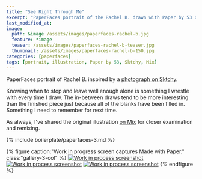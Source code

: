 ```yaml
---
title: "See Right Through Me"
excerpt: "PaperFaces portrait of the Rachel B. drawn with Paper by 53 on an iPad."
last_modified_at: 
image: 
  path: &image /assets/images/paperfaces-rachel-b.jpg 
  feature: *image
  teaser: /assets/images/paperfaces-rachel-b-teaser.jpg
  thumbnail: /assets/images/paperfaces-rachel-b-150.jpg
categories: [paperfaces]
tags: [portrait, illustration, Paper by 53, Sktchy, Mix]
---
```


PaperFaces portrait of Rachel B. inspired by a [photograph on Sktchy](http://sktchy.com/Ptkxs ).

Knowing when to stop and leave well enough alone is something I wrestle with every time I draw. The in-between draws tend to be more interesting than the finished piece just because all of the blanks have been filled in. Something I need to remember for next time.

As always, I've shared the original illustration [on Mix](https://mix.fiftythree.com/11098-Michael-Rose/1795397) for closer examination and remixing.

{% include boilerplate/paperfaces-3.md %}

{% figure caption:"Work in progress screen captures Made with Paper." class:"gallery-3-col" %}
[![Work in process screenshot](/assets/images/paperfaces-rachel-b-process-1-600.jpg)](/assets/images/paperfaces-rachel-b-process-1-lg.jpg) [![Work in process screenshot](/assets/images/paperfaces-rachel-b-process-2-600.jpg)](/assets/images/paperfaces-rachel-b-process-2-lg.jpg) [![Work in process screenshot](/assets/images/paperfaces-rachel-b-process-3-600.jpg)](/assets/images/paperfaces-rachel-b-process-3-lg.jpg)
{% endfigure %}
